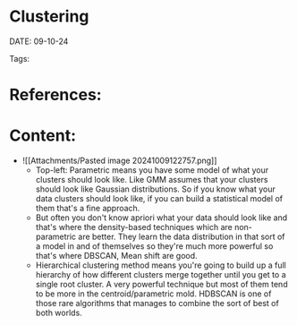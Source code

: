 
# Clustering


DATE:  09-10-24


Tags:

# References:




# Content:
- ![[Attachments/Pasted image 20241009122757.png]]
	- Top-left: Parametric means you have some model of what your clusters should look like. Like GMM assumes that your clusters should look like Gaussian distributions. So if you know what your data clusters should look like, if you can build a statistical model of them that's a fine approach.
	- But often you don't know apriori what your data should look like and that's where the density-based techniques which are non-parametric are better. They learn the data distribution in that sort of a model in and of themselves so they're much more powerful so that's where DBSCAN, Mean shift are good.
	- Hierarchical clustering method means you're going to build up a full hierarchy of how different clusters merge together until you get to a single root cluster. A very powerful technique but most of them tend to be more in the centroid/parametric mold. HDBSCAN is one of those rare algorithms that manages to combine the sort of best of both worlds.




